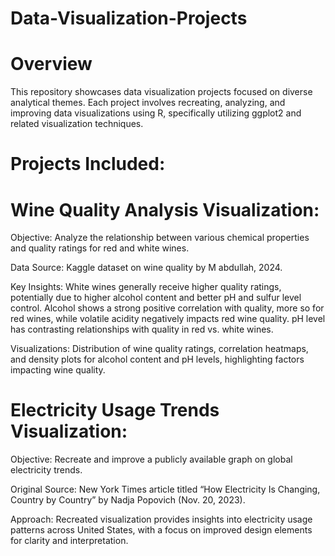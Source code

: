 # Data-Visualization-Projects

# Overview
This repository showcases data visualization projects focused on diverse analytical themes. Each project involves recreating, analyzing, and improving data visualizations using R, specifically utilizing ggplot2 and related visualization techniques.

# Projects Included:
# Wine Quality Analysis Visualization:

Objective: Analyze the relationship between various chemical properties and quality ratings for red and white wines.

Data Source: Kaggle dataset on wine quality by M abdullah, 2024.

Key Insights:
White wines generally receive higher quality ratings, potentially due to higher alcohol content and better pH and sulfur level control.
Alcohol shows a strong positive correlation with quality, more so for red wines, while volatile acidity negatively impacts red wine quality.
pH level has contrasting relationships with quality in red vs. white wines.

Visualizations:
Distribution of wine quality ratings, correlation heatmaps, and density plots for alcohol content and pH levels, highlighting factors impacting wine quality.

# Electricity Usage Trends Visualization:

Objective: Recreate and improve a publicly available graph on global electricity trends.

Original Source: New York Times article titled “How Electricity Is Changing, Country by Country” by Nadja Popovich (Nov. 20, 2023).

Approach: Recreated visualization provides insights into electricity usage patterns across United States, with a focus on improved design elements for clarity and interpretation.
